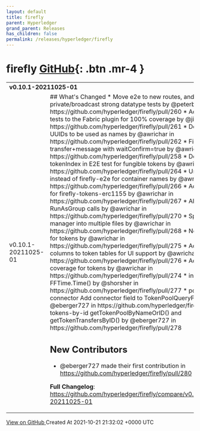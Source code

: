 ```yaml
---
layout: default
title: firefly
parent: Hyperledger
grand_parent: Releases
has_children: false
permalink: /releases/hyperledger/firefly
---
```


# firefly <span class="fs-3 right-align">[GitHub](https://github.com/hyperledger/firefly){: .btn .mr-4 }</span>


<div>
    <table>
        <tr>
            <td colspan="2">
                <b>
                    v0.10.1-20211025-01
                </b>
            </td>
        </tr>
        <tr>
            <td>
                <span class="chip">
                    v0.10.1-20211025-01
                </span>
            </td>
            <td>
                ## What's Changed
* Move e2e to new routes, and add private/broadcast strong datatype tests by @peterbroadhurst in https://github.com/hyperledger/firefly/pull/260
* Added more tests to the Fabric plugin for 100% coverage by @jimthematrix in https://github.com/hyperledger/firefly/pull/261
* Do not allow UUIDs to be used as names by @awrichar in https://github.com/hyperledger/firefly/pull/262
* Fix logic for transfer+message with waitConfirm=true by @awrichar in https://github.com/hyperledger/firefly/pull/258
* Do not use tokenIndex in E2E test for fungible tokens by @awrichar in https://github.com/hyperledger/firefly/pull/264
* Use firefly_e2e instead of firefly-e2e for container names by @awrichar in https://github.com/hyperledger/firefly/pull/266
* Adjust version for firefly-tokens-erc1155 by @awrichar in https://github.com/hyperledger/firefly/pull/267
* Allow nested RunAsGroup calls by @awrichar in https://github.com/hyperledger/firefly/pull/270
* Split asset manager into multiple files by @awrichar in https://github.com/hyperledger/firefly/pull/268
* New GET routes for tokens by @awrichar in https://github.com/hyperledger/firefly/pull/275
* Add extra columns to token tables for UI support by @awrichar in https://github.com/hyperledger/firefly/pull/276
* Additional E2E coverage for tokens by @awrichar in https://github.com/hyperledger/firefly/pull/274
* introduce FFTime.Time() by @shorsher in https://github.com/hyperledger/firefly/pull/277
* pools-by-connector Add connector field to TokenPoolQueryFactory by @eberger727 in https://github.com/hyperledger/firefly/pull/280
* tokens-by-id getTokenPoolByNameOrID() and getTokenTransfersByID() by @eberger727 in https://github.com/hyperledger/firefly/pull/278

## New Contributors
* @eberger727 made their first contribution in https://github.com/hyperledger/firefly/pull/280

**Full Changelog**: https://github.com/hyperledger/firefly/compare/v0.10.1...v0.10.1-20211025-01
            </td>
        </tr>
    </table>
    <a href="https://github.com/hyperledger/firefly/releases/tag/v0.10.1-20211025-01" class=".btn">
        View on GitHub
    </a>
    <span class="right-align">
        Created At 2021-10-21 21:32:02 +0000 UTC
    </span>
</div>

